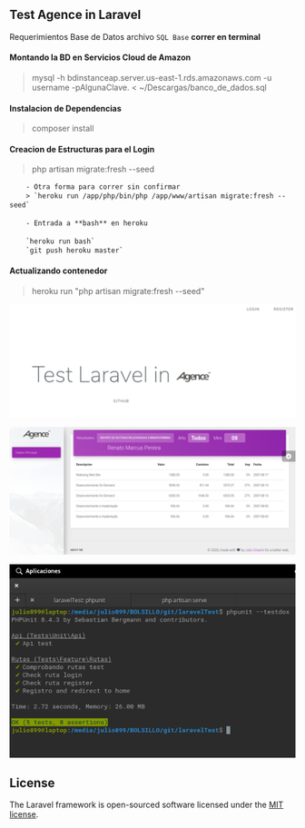 

## Test Agence in Laravel
Requerimientos Base de Datos archivo `SQL Base`
**correr en terminal**
#### Montando la BD en Servicios Cloud de Amazon
> mysql -h bdinstanceap.server.us-east-1.rds.amazonaws.com -u username -pAlgunaClave. < ~/Descargas/banco_de_dados.sql

#### Instalacion de Dependencias
> composer install

#### Creacion de Estructuras para el Login
> php artisan migrate:fresh --seed

        - Otra forma para correr sin confirmar
        > `heroku run /app/php/bin/php /app/www/artisan migrate:fresh --seed`

        - Entrada a **bash** en heroku
        
        `heroku run bash`
        `git push heroku master`


#### Actualizando contenedor
> heroku run "php artisan migrate:fresh --seed"

![peview0](https://raw.githubusercontent.com/julio899/AgenceTest/master/public/img/preview0.png)

![peview](https://raw.githubusercontent.com/julio899/AgenceTest/master/public/img/preview.png)

![phpunit](https://raw.githubusercontent.com/julio899/AgenceTest/master/public/img/test.png)

## License

The Laravel framework is open-sourced software licensed under the [MIT license](https://opensource.org/licenses/MIT).
